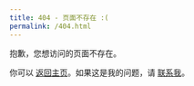 ```yaml
---
title: 404 - 页面不存在 :(
permalink: /404.html
---
```

抱歉，您想访问的页面不存在。

你可以 [返回主页](https://davidx.us.kg/)。如果这是我的问题，请 [联系我](mailto:davidx@davidx.us.kg)。
